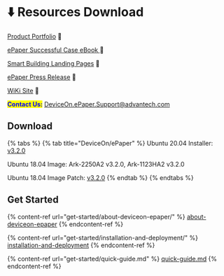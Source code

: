 # ⬇️ Resources Download

[Product Portfolio](https://www.advantech.com/zh-tw/products/epd-device/sub\_31602356-e41f-4321-ba9f-012d50648c6b) :link:&#x20;

[ePaper Successful Case eBook ](https://online.fliphtml5.com/pjdmo/ylzz/):link:&#x20;

[Smart Building Landing Pages](https://wesstorage.blob.core.windows.net/cloudservice/deviceon/Building.html) :link:&#x20;

[ePaper Press Release](https://www.advantech.com/en/resources/news/advantech-unveils-innovative-epaper-for-enhanced-smart-transportation-and-building-signage-#0) :link:&#x20;

[WiKi Site](http://ess-wiki.advantech.com.tw/view/DeviceOn/ePaper) :link:

<mark style="color:blue;">**Contact Us:**</mark>  [DeviceOn.ePaper.Support@advantech.com](mailto:DeviceOn.ePaper.Support@advantech.com)

## Download

{% tabs %}
{% tab title="DeviceOn/ePaper" %}
Ubuntu 20.04 Installer: [v3.2.0](https://advantecho365-my.sharepoint.com/personal/homer\_wang\_advantech\_com/\_layouts/15/onedrive.aspx?id=%2Fpersonal%2Fhomer%5Fwang%5Fadvantech%5Fcom%2FDocuments%2F%23DeviceOn%5FePaper%20Os%20image%20relate%2F3%2E2%2E0%20Installation%20Package\&ct=1719382942845\&or=Teams%2DHL\&ga=1\&LOF=1)

Ubuntu 18.04 Image: Ark-2250A2 v3.2.0, [ ](https://eiot.blob.core.windows.net/deviceon/DeviceOn\_Server\_Ubuntu-20.04\_x64\_5.2.4.run)Ark-1123HA2 v3.2.0 [ ](https://eiot.blob.core.windows.net/deviceon/DeviceOn\_Server\_Ubuntu-20.04\_x64\_5.2.4.run)

Ubuntu 18.04 Image Patch: [v3.2.0](https://advantecho365-my.sharepoint.com/personal/homer\_wang\_advantech\_com/\_layouts/15/onedrive.aspx?id=%2Fpersonal%2Fhomer%5Fwang%5Fadvantech%5Fcom%2FDocuments%2F%23DeviceOn%5FePaper%20Os%20image%20relate%2F3%2E2%2E0%20Image%20Patch\&ct=1719382770100\&or=Teams%2DHL\&ga=1\&LOF=1)
{% endtab %}
{% endtabs %}

## Get Started



{% content-ref url="get-started/about-deviceon-epaper/" %}
[about-deviceon-epaper](get-started/about-deviceon-epaper/)
{% endcontent-ref %}

{% content-ref url="get-started/installation-and-deployment/" %}
[installation-and-deployment](get-started/installation-and-deployment/)
{% endcontent-ref %}

{% content-ref url="get-started/quick-guide.md" %}
[quick-guide.md](get-started/quick-guide.md)
{% endcontent-ref %}
